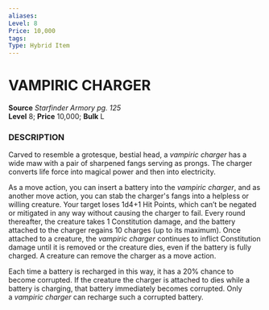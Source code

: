 ```yaml
---
aliases: 
Level: 8
Price: 10,000
tags: 
Type: Hybrid Item
---
```

# VAMPIRIC CHARGER
**Source** _Starfinder Armory pg. 125_  
**Level** 8; **Price** 10,000; **Bulk** L

### DESCRIPTION

Carved to resemble a grotesque, bestial head, a _vampiric charger_ has a wide maw with a pair of sharpened fangs serving as prongs. The charger converts life force into magical power and then into electricity.  
  
As a move action, you can insert a battery into the _vampiric charger_, and as another move action, you can stab the charger's fangs into a helpless or willing creature. Your target loses 1d4+1 Hit Points, which can’t be negated or mitigated in any way without causing the charger to fail. Every round thereafter, the creature takes 1 Constitution damage, and the battery attached to the charger regains 10 charges (up to its maximum). Once attached to a creature, the _vampiric charger_ continues to inflict Constitution damage until it is removed or the creature dies, even if the battery is fully charged. A creature can remove the charger as a move action.  
  
Each time a battery is recharged in this way, it has a 20% chance to become corrupted. If the creature the charger is attached to dies while a battery is charging, that battery immediately becomes corrupted. Only a _vampiric charger_ can recharge such a corrupted battery.